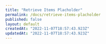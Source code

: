 ```yaml
---
title: "Retrieve Items Placholder"
permalink: /docs/retrieve-items-placholder
published: false
layout: default
createdAt: "2022-11-07T18:57:43.923Z"
updatedAt: "2022-11-07T18:57:43.923Z"
---
```

